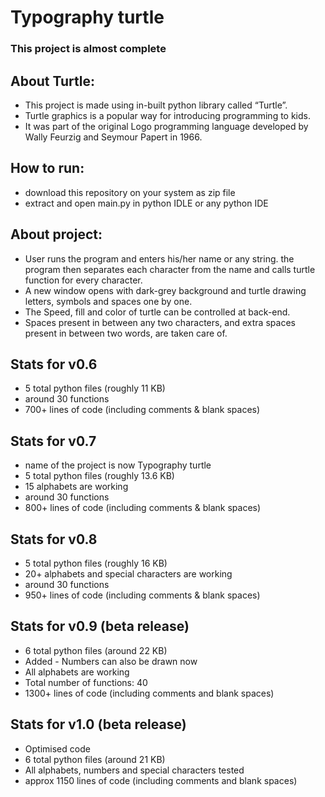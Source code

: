 # Typography turtle

### This project is almost complete

## About Turtle:
* This project is made using in-built python library called “Turtle”. 
* Turtle graphics is a popular way for introducing programming to kids. 
* It was part of the original Logo programming language developed by Wally Feurzig and Seymour Papert in 1966. 

## How to run:
* download this repository on your system as zip file
* extract and open main.py in python IDLE or any python IDE

## About project:
* User runs the program and enters his/her name or any string. the program then separates each character from the name and calls turtle function for every character. 
* A new window opens with dark-grey background and turtle drawing letters, symbols and spaces one by one. 
* The Speed, fill and color of turtle can be controlled at back-end. 
* Spaces present in between any two characters, and extra spaces present in between two words, are taken care of.

## Stats for v0.6
* 5 total python files (roughly 11 KB)
* around 30 functions
* 700+ lines of code (including comments & blank spaces)

## Stats for v0.7
* name of the project is now Typography turtle
* 5 total python files (roughly 13.6 KB)
* 15 alphabets are working
* around 30 functions
* 800+ lines of code (including comments & blank spaces)

## Stats for v0.8
* 5 total python files (roughly 16 KB)
* 20+ alphabets and special characters are working
* around 30 functions
* 950+ lines of code (including comments & blank spaces)

## Stats for v0.9 (beta release)
* 6 total python files (around 22 KB)
* Added - Numbers can also be drawn now
* All alphabets are working
* Total number of functions: 40
* 1300+ lines of code (including comments and blank spaces)

## Stats for v1.0 (beta release)
* Optimised code
* 6 total python files (around 21 KB)
* All alphabets, numbers and special characters tested
* approx 1150 lines of code (including comments and blank spaces)
